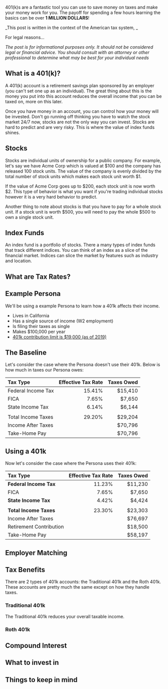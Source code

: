 401(k)s are a fantastic tool you can use to save money on taxes and make your money work for you. The payoff for spending a few hours learning the basics can be over **1 MILLION DOLLARS**!

_This post is written in the context of the American tax system, _

For legal reasons...

_The post is for informational purposes only. It should not be considered legal or financial advice. You should consult with an attorney or other professional to determine what may be best for your individual needs_

## What is a 401(k)?

A 401(k) account is a retirement savings plan sponsored by an employer (you can't set one up as an individual). The great thing about this is the money you put into this account reduces the overall income that you can be taxed on, more on this later.

Once you have money in an account, you can control how your money will be invested. Don't go running off thinking you have to watch the stock market 24/7 now, stocks are not the only way you can invest. Stocks are hard to predict and are very risky. This is where the value of index funds shines.

## Stocks

Stocks are individual units of ownership for a public company. For example, let's say we have Acme Corp which is valued at $100 and the company has released 100 stock units. The value of the company is evenly divided by the total number of stock units which makes each stock unit worth $1.

If the value of Acme Corp goes up to $200, each stock unit is now worth $2. This type of behavior is what you want if you're trading individual stocks however it is a very hard behavior to predict.

Another thing to note about stocks is that you have to pay for a whole stock unit. If a stock unit is worth $500, you will need to pay the whole $500 to own a single stock unit.

## Index Funds

An index fund is a portfolio of stocks. There a many types of index funds that track different indices. You can think of an index as a slice of the financial market. Indices can slice the market by features such as industry and location.

## What are Tax Rates?

## Example Persona

We'll be using a example Persona to learn how a 401k affects their income.

- Lives in California
- Has a single source of income (W2 employment)
- Is filing their taxes as single
- Makes \$100,000 per year
- [401k contribution limit is \$19,000 (as of 2019)](https://www.irs.gov/newsroom/401k-contribution-limit-increases-to-19000-for-2019-ira-limit-increases-to-6000)

## The Baseline

Let's consider the case where the Persona doesn't use their 401k. Below is how much in taxes our Persona owes:

| Tax Type           | Effective Tax Rate | Taxes Owed |
| :----------------- | -----------------: | ---------: |
| Federal Income Tax |             15.41% |   \$15,410 |
| FICA               |              7.65% |    \$7,650 |
| State Income Tax   |              6.14% |    \$6,144 |
|                    |                    |
| Total Income Taxes |             29.20% |   \$29,204 |
| Income After Taxes |                    |   \$70,796 |
| Take-Home Pay      |                    |   \$70,796 |

## Using a 401k

Now let's consider the case where the Persona uses their 401k:

| Tax Type                | Effective Tax Rate | Taxes Owed |
| :---------------------- | -----------------: | ---------: |
| **Federal Income Tax**  |             11.23% |   \$11,230 |
| FICA                    |              7.65% |    \$7,650 |
| **State Income Tax**    |              4.42% |    \$4,424 |
|                         |                    |
| **Total Income Taxes**  |             23.30% |   \$23,303 |
| Income After Taxes      |                    |   \$76,697 |
| Retirement Contribution |                    |   \$18,500 |
| Take-Home Pay           |                    |   \$58,197 |

## Employer Matching

## Tax Benefits

There are 2 types of 401k accounts: the Traditional 401k and the Roth 401k. These accounts are pretty much the same except on how they handle taxes.

### Traditional 401k

The Traditional 401k reduces your overall taxable income.

### Roth 401k

## Compound Interest

## What to invest in

## Things to keep in mind
